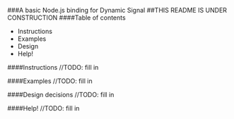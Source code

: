 ###A basic Node.js binding for Dynamic Signal
##THIS README IS UNDER CONSTRUCTION
####Table of contents
* Instructions
* Examples
* Design
* Help!

####Instructions
//TODO: fill in

####Examples
//TODO: fill in

####Design decisions
//TODO: fill in

####Help!
//TODO: fill in
